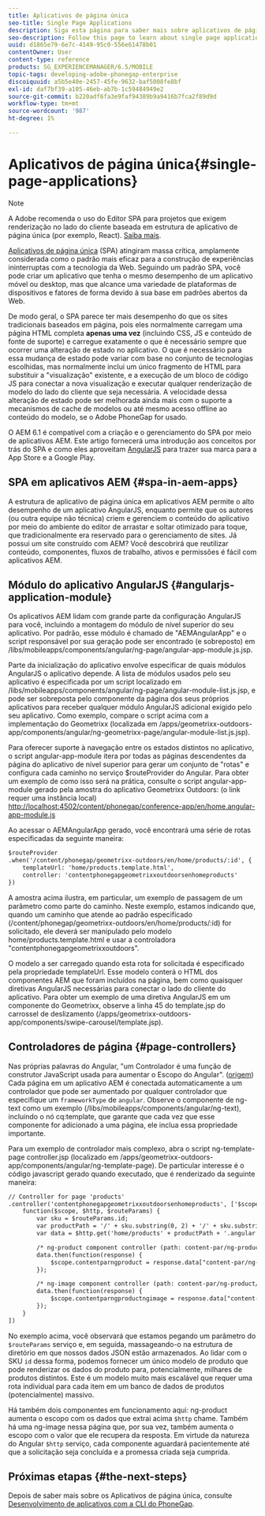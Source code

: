 ```yaml
---
title: Aplicativos de página única
seo-title: Single Page Applications
description: Siga esta página para saber mais sobre aplicativos de página única, ou seja, você pode criar um aplicativo que tenha o mesmo desempenho de um aplicativo móvel ou desktop.
seo-description: Follow this page to learn about single page applications, that is, you can create an application that performs identically to a desktop or mobile application.
uuid: d1865e79-6e7c-4149-95c0-556e61478b01
contentOwner: User
content-type: reference
products: SG_EXPERIENCEMANAGER/6.5/MOBILE
topic-tags: developing-adobe-phonegap-enterprise
discoiquuid: a5b5e40e-2457-45fe-9632-baf5008fe8bf
exl-id: daf7bf39-a105-46eb-ab7b-1c59484949e2
source-git-commit: b220adf6fa3e9faf94389b9a9416b7fca2f89d9d
workflow-type: tm+mt
source-wordcount: '987'
ht-degree: 1%

---
```


# Aplicativos de página única{#single-page-applications}

>[!NOTE]
>
>A Adobe recomenda o uso do Editor SPA para projetos que exigem renderização no lado do cliente baseada em estrutura de aplicativo de página única (por exemplo, React). [Saiba mais](/help/sites-developing/spa-overview.md).

[Aplicativos de página única](https://en.wikipedia.org/wiki/Single-page_application) (SPA) atingiram massa crítica, amplamente considerada como o padrão mais eficaz para a construção de experiências ininterruptas com a tecnologia da Web. Seguindo um padrão SPA, você pode criar um aplicativo que tenha o mesmo desempenho de um aplicativo móvel ou desktop, mas que alcance uma variedade de plataformas de dispositivos e fatores de forma devido à sua base em padrões abertos da Web.

De modo geral, o SPA parece ter mais desempenho do que os sites tradicionais baseados em página, pois eles normalmente carregam uma página HTML completa **apenas uma vez** (incluindo CSS, JS e conteúdo de fonte de suporte) e carregue exatamente o que é necessário sempre que ocorrer uma alteração de estado no aplicativo. O que é necessário para essa mudança de estado pode variar com base no conjunto de tecnologias escolhidas, mas normalmente inclui um único fragmento de HTML para substituir a &quot;visualização&quot; existente, e a execução de um bloco de código JS para conectar a nova visualização e executar qualquer renderização de modelo do lado do cliente que seja necessária. A velocidade dessa alteração de estado pode ser melhorada ainda mais com o suporte a mecanismos de cache de modelos ou até mesmo acesso offline ao conteúdo do modelo, se o Adobe PhoneGap for usado.

O AEM 6.1 é compatível com a criação e o gerenciamento do SPA por meio de aplicativos AEM. Este artigo fornecerá uma introdução aos conceitos por trás do SPA e como eles aproveitam [AngularJS](https://angularjs.org/) para trazer sua marca para a App Store e a Google Play.

## SPA em aplicativos AEM {#spa-in-aem-apps}

A estrutura de aplicativo de página única em aplicativos AEM permite o alto desempenho de um aplicativo AngularJS, enquanto permite que os autores (ou outra equipe não técnica) criem e gerenciem o conteúdo do aplicativo por meio do ambiente do editor de arrastar e soltar otimizado para toque, que tradicionalmente era reservado para o gerenciamento de sites. Já possui um site construído com AEM? Você descobrirá que reutilizar conteúdo, componentes, fluxos de trabalho, ativos e permissões é fácil com aplicativos AEM.

## Módulo do aplicativo AngularJS {#angularjs-application-module}

Os aplicativos AEM lidam com grande parte da configuração AngularJS para você, incluindo a montagem do módulo de nível superior do seu aplicativo. Por padrão, esse módulo é chamado de &quot;AEMAngularApp&quot; e o script responsável por sua geração pode ser encontrado (e sobreposto) em /libs/mobileapps/components/angular/ng-page/angular-app-module.js.jsp.

Parte da inicialização do aplicativo envolve especificar de quais módulos AngularJS o aplicativo depende. A lista de módulos usados pelo seu aplicativo é especificada por um script localizado em /libs/mobileapps/components/angular/ng-page/angular-module-list.js.jsp, e pode ser sobreposta pelo componente da página dos seus próprios aplicativos para receber qualquer módulo AngularJS adicional exigido pelo seu aplicativo. Como exemplo, compare o script acima com a implementação do Geometrixx (localizada em /apps/geometrixx-outdoors-app/components/angular/ng-geometrixx-page/angular-module-list.js.jsp).

Para oferecer suporte à navegação entre os estados distintos no aplicativo, o script angular-app-module itera por todas as páginas descendentes da página do aplicativo de nível superior para gerar um conjunto de &quot;rotas&quot; e configura cada caminho no serviço $routeProvider do Angular. Para obter um exemplo de como isso será na prática, consulte o script angular-app-module gerado pela amostra do aplicativo Geometrixx Outdoors: (o link requer uma instância local) [http://localhost:4502/content/phonegap/conference-app/en/home.angular-app-module.js](http://localhost:4502/content/phonegap/conference-app/en/home.angular-app-module.js)

Ao acessar o AEMAngularApp gerado, você encontrará uma série de rotas especificadas da seguinte maneira:

```xml
$routeProvider
.when('/content/phonegap/geometrixx-outdoors/en/home/products/:id', {
    templateUrl: 'home/products.template.html',
    controller: 'contentphonegapgeometrixxoutdoorsenhomeproducts'
})
```

A amostra acima ilustra, em particular, um exemplo de passagem de um parâmetro como parte do caminho. Neste exemplo, estamos indicando que, quando um caminho que atende ao padrão especificado (/content/phonegap/geometrixx-outdoors/en/home/products/:id) for solicitado, ele deverá ser manipulado pelo modelo home/products.template.html e usar a controladora &quot;contentphonegapgeometrixxoutdoors&quot;.

O modelo a ser carregado quando esta rota for solicitada é especificado pela propriedade templateUrl. Esse modelo conterá o HTML dos componentes AEM que foram incluídos na página, bem como quaisquer diretivas AngularJS necessárias para conectar o lado do cliente do aplicativo. Para obter um exemplo de uma diretiva AngularJS em um componente do Geometrixx, observe a linha 45 do template.jsp do carrossel de deslizamento (/apps/geometrixx-outdoors-app/components/swipe-carousel/template.jsp).

## Controladores de página {#page-controllers}

Nas próprias palavras do Angular, &quot;um Controlador é uma função de construtor JavaScript usada para aumentar o Escopo do Angular&quot;. ([origem](https://docs.angularjs.org/guide/controller)) Cada página em um aplicativo AEM é conectada automaticamente a um controlador que pode ser aumentado por qualquer controlador que especifique um `frameworkType` de `angular`. Observe o componente de ng-text como um exemplo (/libs/mobileapps/components/angular/ng-text), incluindo o nó cq:template, que garante que cada vez que esse componente for adicionado a uma página, ele inclua essa propriedade importante.

Para um exemplo de controlador mais complexo, abra o script ng-template-page controller.jsp (localizado em /apps/geometrixx-outdoors-app/components/angular/ng-template-page). De particular interesse é o código javascript gerado quando executado, que é renderizado da seguinte maneira:

```xml
// Controller for page 'products'
.controller('contentphonegapgeometrixxoutdoorsenhomeproducts', ['$scope', '$http', '$routeParams',
    function($scope, $http, $routeParams) {
        var sku = $routeParams.id;
        var productPath = '/' + sku.substring(0, 2) + '/' + sku.substring(0, 4) + '/' + sku;
        var data = $http.get('home/products' + productPath + '.angular.json' + cacheKiller);

        /* ng-product component controller (path: content-par/ng-product) */
        data.then(function(response) {
            $scope.contentparngproduct = response.data["content-par/ng-product"].items;
        });

        /* ng-image component controller (path: content-par/ng-product/ng-image) */
        data.then(function(response) {
            $scope.contentparngproductngimage = response.data["content-par/ng-product/ng-image"].items;
        });
    }
])
```

No exemplo acima, você observará que estamos pegando um parâmetro do `$routeParams` serviço e, em seguida, massageando-o na estrutura de diretório em que nossos dados JSON estão armazenados. Ao lidar com o SKU `id` dessa forma, podemos fornecer um único modelo de produto que pode renderizar os dados do produto para, potencialmente, milhares de produtos distintos. Este é um modelo muito mais escalável que requer uma rota individual para cada item em um banco de dados de produtos (potencialmente) massivo.

Há também dois componentes em funcionamento aqui: ng-product aumenta o escopo com os dados que extrai acima `$http` chame. Também há uma ng-image nessa página que, por sua vez, também aumenta o escopo com o valor que ele recupera da resposta. Em virtude da natureza do Angular `$http` serviço, cada componente aguardará pacientemente até que a solicitação seja concluída e a promessa criada seja cumprida.

## Próximas etapas {#the-next-steps}

Depois de saber mais sobre os Aplicativos de página única, consulte [Desenvolvimento de aplicativos com a CLI do PhoneGap](/help/mobile/phonegap-apps-pg-cli.md).
